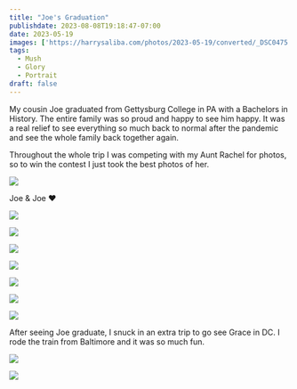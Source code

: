 ```yaml
---
title: "Joe's Graduation"
publishdate: 2023-08-08T19:18:47-07:00
date: 2023-05-19
images: ['https://harrysaliba.com/photos/2023-05-19/converted/_DSC0475.jpg']
tags:
  - Mush
  - Glory
  - Portrait
draft: false
---
```


My cousin Joe graduated from Gettysburg College in PA with a Bachelors in History.  The entire family was so proud and happy to see him happy.  It was a real relief to see everything so much back to normal after the pandemic and see the whole family back together again.

Throughout the whole trip I was competing with my Aunt Rachel for photos, so to win the contest I just took the best photos of her.

![](https://harrysaliba.com/photos/2023-05-19/converted/_DSC0470.jpg)

Joe & Joe ❤️

![](https://harrysaliba.com/photos/2023-05-19/converted/_DSC0475.jpg)

![](https://harrysaliba.com/photos/2023-05-19/converted/_DSC0484.jpg)

![](https://harrysaliba.com/photos/2023-05-19/converted/_DSC0490.jpg)

![](https://harrysaliba.com/photos/2023-05-19/converted/_DSC0558.jpg)

![](https://harrysaliba.com/photos/2023-05-19/converted/_DSC0564.jpg)

![](https://harrysaliba.com/photos/2023-05-19/converted/_DSC0566.jpg)

![](https://harrysaliba.com/photos/2023-05-19/converted/_DSC0581.jpg)

After seeing Joe graduate, I snuck in an extra trip to go see Grace in DC.  I rode the train from Baltimore and it was so much fun.

![](https://harrysaliba.com/photos/2023-05-19/converted/_DSC0584.jpg)

![](https://harrysaliba.com/photos/2023-05-19/converted/_DSC0589.jpg)
